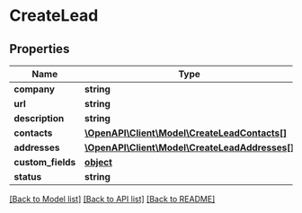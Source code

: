 # CreateLead

## Properties
Name | Type | Description | Notes
------------ | ------------- | ------------- | -------------
**company** | **string** |  | 
**url** | **string** |  | [optional] 
**description** | **string** |  | [optional] 
**contacts** | [**\OpenAPI\Client\Model\CreateLeadContacts[]**](CreateLeadContacts.md) |  | [optional] 
**addresses** | [**\OpenAPI\Client\Model\CreateLeadAddresses[]**](CreateLeadAddresses.md) |  | [optional] 
**custom_fields** | [**object**](.md) |  | [optional] 
**status** | **string** |  | [optional] 

[[Back to Model list]](../README.md#documentation-for-models) [[Back to API list]](../README.md#documentation-for-api-endpoints) [[Back to README]](../README.md)


